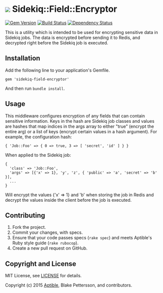 # ![](https://raw.github.com/aptible/straptible/master/lib/straptible/rails/templates/public.api/icon-60px.png) Sidekiq::Field::Encryptor

[![Gem Version](https://badge.fury.io/rb/sidekiq-field-encryptor.png)](https://rubygems.org/gems/sidekiq-field-encryptor)
[![Build Status](https://travis-ci.org/aptible/sidekiq-field-encryptor.png?branch=master)](https://travis-ci.org/aptible/sidekiq-field-encryptor)
[![Dependency Status](https://gemnasium.com/aptible/sidekiq-field-encryptor.png)](https://gemnasium.com/aptible/sidekiq-field-encryptor)

This is a utility which is intended to be used for encrypting sensitive data in Sidekiq jobs. The data is encrypted before sending it to Redis, and decrypted right before the Sidekiq job is executed.

## Installation

Add the following line to your application's Gemfile.

    gem 'sidekiq-field-encryptor'

And then run `bundle install`.

## Usage

This middleware configures encryption of any fields that can contain sensitive
information. Keys in the hash are Sidekiq job classes and values are hashes
that map indices in the args array to either "true" (encrypt the entire arg)
or a list of keys (encrypt certain values in a hash argument). For example,
the configuration hash:

    { 'Job::Foo' => { 0 => true, 3 => [ 'secret', 'id' ] } }

When applied to the Sidekiq job:

    {
      'class' => 'Job::Foo',
      'args' => [{'x' => 1}, 'y', 'z', { 'public' => 'a', 'secret' => 'b' }],
      ...
    }

Will encrypt the values {'x' => 1} and 'b' when storing the job in Redis and
decrypt the values inside the client before the job is executed.

## Contributing

1. Fork the project.
1. Commit your changes, with specs.
1. Ensure that your code passes specs (`rake spec`) and meets Aptible's Ruby style guide (`rake rubocop`).
1. Create a new pull request on GitHub.

## Copyright and License

MIT License, see [LICENSE](LICENSE.md) for details.

Copyright (c) 2015 [Aptible](https://www.aptible.com), Blake Pettersson, and contributors.
